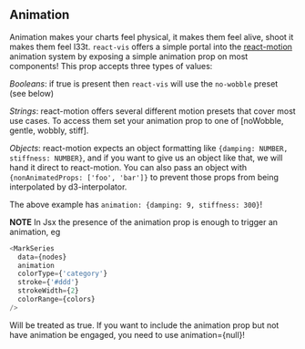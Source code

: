 ## Animation

Animation makes your charts feel physical, it makes them feel alive, shoot it
makes them feel l33t. `react-vis` offers a simple portal into the
[react-motion](https://github.com/chenglou/react-motion) animation system by
exposing a simple animation prop on most components! This prop accepts three
types of values:

_Booleans_: if true is present then `react-vis` will use the `no-wobble` preset
(see below)

_Strings_: react-motion offers several different motion presets that cover most
use cases. To access them set your animation prop to one of [noWobble, gentle,
wobbly, stiff].

<!-- INJECT:"AnimationExampleWithLink" -->

_Objects_: react-motion expects an object formatting like
`{damping: NUMBER, stiffness: NUMBER}`, and if you want to give us an object
like that, we will hand it direct to react-motion. You can also pass an object
with `{nonAnimatedProps: ['foo', 'bar']}` to prevent those props from being
interpolated by d3-interpolator.

<!-- INJECT:"TreemapExampleWithLink" -->

The above example has `animation: {damping: 9, stiffness: 300}`!

**NOTE** In Jsx the presence of the animation prop is enough to trigger an
animation, eg

```javascript
<MarkSeries
  data={nodes}
  animation
  colorType={'category'}
  stroke={'#ddd'}
  strokeWidth={2}
  colorRange={colors}
/>
```

Will be treated as true. If you want to include the animation prop but not have
animation be engaged, you need to use animation={null}!
